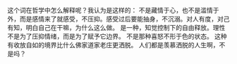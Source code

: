 这个词在哲学中怎么解释呢？我认为是这样的：
不是藏情于心，也不是滥情于外，而是感情来了就感受，不压抑。感受过后要能抽身，不沉溺。对人有度，对己有知，明白自己在干嘛，为什么这么做。
是一种，知觉控制下的自由释放。理性不是为了压抑情绪，而是为了赋予它边界。
不是那种喜怒不形于色的状态。
这种有收放自如的境界比什么佛家道家老庄更洒脱。
人们都是羡慕洒脱的人生啊，不是吗？